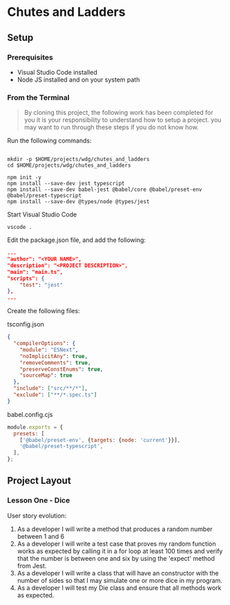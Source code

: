 # Chutes and Ladders

## Setup

### Prerequisites

* Visual Studio Code installed
* Node JS installed and on your system path

### From the Terminal

> By cloning this project, the following work has been completed for you
> it is your responsibility to understand how to setup a project.
> you may want to run through these steps if you do not know how.

Run the following commands:

```shell

mkdir -p $HOME/projects/wdg/chutes_and_ladders
cd $HOME/projects/wdg/chutes_and_ladders

npm init -y
npm install --save-dev jest typescript
npm install --save-dev babel-jest @babel/core @babel/preset-env @babel/preset-typescript
npm install --save-dev @types/node @types/jest
```

Start Visual Studio Code
```shell
vscode .
```

Edit the package.json file, and add the following:
```json
...
"author": "<YOUR NAME>",
"description": "<PROJECT DESCRIPTION>",
"main": "main.ts",
"scripts": {
    "test": "jest"
},
...
```

Create the following files:

tsconfig.json

```json
{
  "compilerOptions": {
    "module": "ESNext",
    "noImplicitAny": true,
    "removeComments": true,
    "preserveConstEnums": true,
    "sourceMap": true
  },
  "include": ["src/**/*"],
  "exclude": ["**/*.spec.ts"]
}
```

babel.config.cjs
```javascript
module.exports = {
  presets: [
    ['@babel/preset-env', {targets: {node: 'current'}}],
    '@babel/preset-typescript',
  ],
};
```
## Project Layout

### Lesson One - Dice

User story evolution:

1. As a developer I will write a method that produces a random number between 1 and 6
2. As a developer I will write a test case that proves my random function works as expected by calling it
in a for loop at least 100 times and verify that the number is between one and six by using the 'expect' method from Jest.
3. As a developer I will write a class that will have an constructor with the number of sides so that
I may simulate one or more dice in my program.
4. As a developer I will test my Die class and ensure that all methods work as expected.
